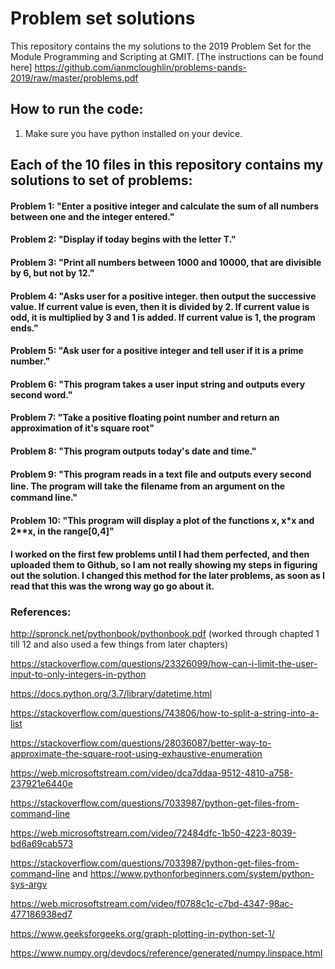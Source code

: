 # Problem set solutions


This repository contains the my solutions to the 2019 Problem Set for the Module Programming and Scripting at GMIT.
[The instructions can be found here] https://github.com/ianmcloughlin/problems-pands-2019/raw/master/problems.pdf



## How to run the code:

1. Make sure you have python installed on your device.



## Each of the 10 files in this repository contains my solutions to set of problems:

#### Problem 1: "Enter a positive integer and calculate the sum of all numbers between one and the integer entered."
#### Problem 2: "Display if today begins with the letter T."
#### Problem 3: "Print all numbers between 1000 and 10000, that are divisible by 6, but not by 12."
#### Problem 4: "Asks user for a positive integer. then output the successive value. If current value is even, then it is divided by 2. If current value is odd, it is multiplied by 3 and 1 is added. If current value is 1, the program ends."
#### Problem 5: "Ask user for a positive integer and tell user if it is a prime number."
#### Problem 6: "This program takes a user input string and outputs every second word."
#### Problem 7: "Take a positive floating point number and return an approximation of it's square root"
#### Problem 8: "This program outputs today's date and time."
#### Problem 9: "This program reads in a text ﬁle and outputs every second line. The program will take the ﬁlename from an argument on the command line."
#### Problem 10: "This program will display a plot of the functions x, x*x and 2**x, in the range[0,4]"



#### I worked on the first few problems until I had them perfected, and then uploaded them to Github, so I am not really showing my steps in figuring out the solution. I changed this method for the later problems, as soon as I read that this was the wrong way go go about it.



### References: 

http://spronck.net/pythonbook/pythonbook.pdf (worked through chapted 1 till 12 and also used a few things from later chapters)

https://stackoverflow.com/questions/23326099/how-can-i-limit-the-user-input-to-only-integers-in-python

https://docs.python.org/3.7/library/datetime.html

https://stackoverflow.com/questions/743806/how-to-split-a-string-into-a-list

https://stackoverflow.com/questions/28036087/better-way-to-approximate-the-square-root-using-exhaustive-enumeration

https://web.microsoftstream.com/video/dca7ddaa-9512-4810-a758-237921e6440e

https://stackoverflow.com/questions/7033987/python-get-files-from-command-line

https://web.microsoftstream.com/video/72484dfc-1b50-4223-8039-bd6a69cab573

https://stackoverflow.com/questions/7033987/python-get-files-from-command-line and https://www.pythonforbeginners.com/system/python-sys-argv

https://web.microsoftstream.com/video/f0788c1c-c7bd-4347-98ac-477186938ed7

https://www.geeksforgeeks.org/graph-plotting-in-python-set-1/

https://www.numpy.org/devdocs/reference/generated/numpy.linspace.html
